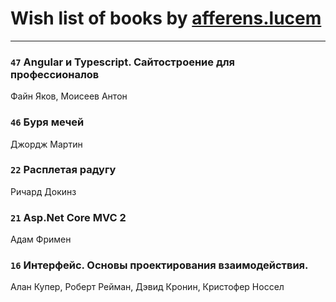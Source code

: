 # Wish list of books by [afferens.lucem](http://vk.com/id196071655)
---

### `47` Angular и Typescript. Сайтостроение для профессионалов
Файн Яков, Моисеев Антон

### `46` Буря мечей
Джордж Мартин

### `22` Расплетая радугу
Ричард Докинз

### `21` Asp.Net Core MVC 2
Адам Фримен

### `16` Интерфейс. Основы проектирования взаимодействия.
Алан Купер, Роберт Рейман, Дэвид Кронин, Кристофер Носсел

